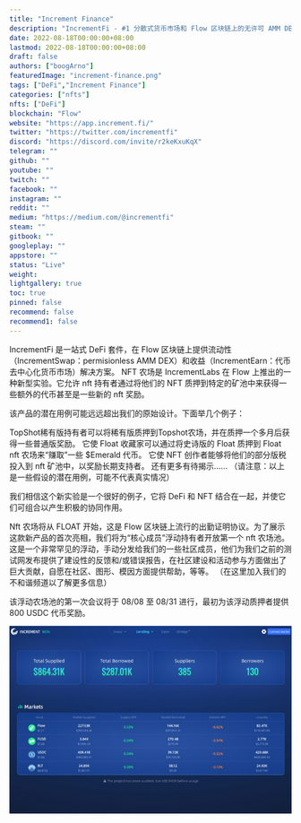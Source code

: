 ```yaml
---
title: "Increment Finance"
description: "IncrementFi - #1 分散式货币市场和 Flow 区块链上的无许可 AMM DEX。"
date: 2022-08-18T00:00:00+08:00
lastmod: 2022-08-18T00:00:00+08:00
draft: false
authors: ["boogArno"]
featuredImage: "increment-finance.png"
tags: ["DeFi","Increment Finance"]
categories: ["nfts"]
nfts: ["DeFi"]
blockchain: "Flow"
website: "https://app.increment.fi/"
twitter: "https://twitter.com/incrementfi"
discord: "https://discord.com/invite/r2keKxuKqX"
telegram: ""
github: ""
youtube: ""
twitch: ""
facebook: ""
instagram: ""
reddit: ""
medium: "https://medium.com/@incrementfi"
steam: ""
gitbook: ""
googleplay: ""
appstore: ""
status: "Live"
weight: 
lightgallery: true
toc: true
pinned: false
recommend: false
recommend1: false
---
```

IncrementFi 是一站式 DeFi 套件，在 Flow 区块链上提供流动性（IncrementSwap：permisionless AMM DEX）和收益（IncrementEarn：代币去中心化货币市场）解决方案。
NFT 农场是 IncrementLabs 在 Flow 上推出的一种新型实验。它允许 nft 持有者通过将他们的 NFT 质押到特定的矿池中来获得一些额外的代币甚至是一些新的 nft 奖励。

该产品的潜在用例可能远远超出我们的原始设计。下面举几个例子：

TopShot稀有版持有者可以将稀有版质押到Topshot农场，并在质押一个多月后获得一些普通版奖励。
它使 Float 收藏家可以通过将史诗版的 Float 质押到 Float nft 农场来“赚取”一些 $Emerald 代币。
它使 NFT 创作者能够将他们的部分版税投入到 nft 矿池中，以奖励长期支持者。
还有更多有待揭示……
（请注意：以上是一些假设的潜在用例，可能不代表真实情况）

我们相信这个新实验是一个很好的例子，它将 DeFi 和 NFT 结合在一起，并使它们可组合以产生积极的协同作用。

Nft 农场将从 FLOAT 开始，这是 Flow 区块链上流行的出勤证明协议。为了展示这款新产品的首次亮相，我们将为“核心成员”浮动持有者开放第一个 nft 农场池。这是一个非常罕见的浮动，手动分发给我们的一些社区成员，他们为我们之前的测试网发布提供了建设性的反馈和/或错误报告，在社区建设和活动参与方面做出了巨大贡献，自愿在社区、图形、模因方面提供帮助，等等。 （在这里加入我们的不和谐频道以了解更多信息）

该浮动农场池的第一次会议将于 08/08 至 08/31 进行，最初为该浮动质押者提供 800 USDC 代币奖励。

![incrementfinance-dapp-defi-flow-image2_65f142a1cbb0e74877c14140efcf866f](incrementfinance-dapp-defi-flow-image2_65f142a1cbb0e74877c14140efcf866f.png)
